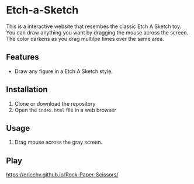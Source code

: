 # Etch-a-Sketch

This is a interactive website that resembes the classic Etch A Sketch toy. You can draw anything you want by dragging the mouse across the screen. The color darkens as you drag multilpe times over the same area.

## Features
- Draw any figure in a Etch A Sketch style.

## Installation
1. Clone or download the repository
2. Open the `index.html` file in a web browser

## Usage
1. Drag mouse across the gray screen.
   
## Play
https://ericchv.github.io/Rock-Paper-Scissors/
